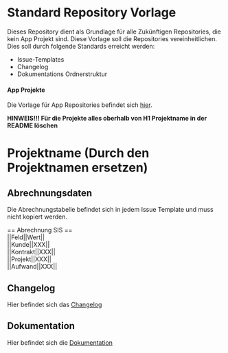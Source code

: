# Standard Repository Vorlage

Dieses Repository dient als Grundlage für alle Zukünftigen Repositories, die kein App Projekt sind. Diese Vorlage soll die Repositories vereinheitlichen. Dies soll durch folgende Standards erreicht werden:

- Issue-Templates
- Changelog
- Dokumentations Ordnerstruktur

#### App Projekte
Die Vorlage für App Repositories befindet sich [hier](https://github.com/minova-afis/aero.minova.default.template.app).

**HINWEIS!!! Für die Projekte alles oberhalb von H1 Projektname in der README löschen**

# Projektname (Durch den Projektnamen ersetzen)

## Abrechnungsdaten

Die Abrechnungstabelle befindet sich in jedem Issue Template und muss nicht kopiert werden. 

== Abrechnung SIS == <br>
||Feld||Wert||<br>
||Kunde||XXX||<br>
||Kontrakt||XXX||<br>
||Projekt||XXX||<br>
||Aufwand||XXX||<br>

## Changelog

Hier befindet sich das [Changelog](https://github.com/minova-afis/aero.minova.default.template/blob/main/Changelog.md)

## Dokumentation

Hier befindet sich die [Dokumentation](https://github.com/minova-afis/aero.minova.default.template/blob/main/doc/app)
